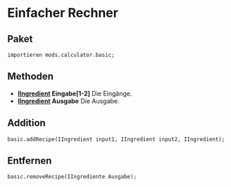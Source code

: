 # Einfacher Rechner

## Paket
```zenscript
importieren mods.calculator.basic;
```

## Methoden

- **[IIngredient](/Vanilla/Variable_Types/IIngredient/) Eingabe[1-2]** Die Eingänge.
- **[IIngredient](/Vanilla/Variable_Types/IIngredient/) Ausgabe** Die Ausgabe.

## Addition
```zenscript
basic.addRecipe(IIngredient input1, IIngredient input2, IIngredient);
```

## Entfernen
```zenscript
basic.removeRecipe(IIngrediente Ausgabe);
```
